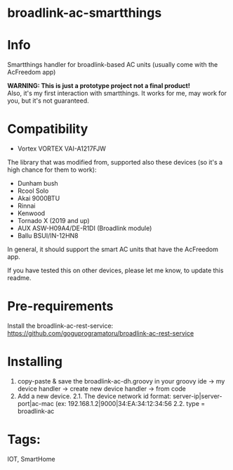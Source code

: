 # broadlink-ac-smartthings

# Info
Smartthings handler for broadlink-based AC units (usually come with the AcFreedom app)


**WARNING: This is just a prototype project not a final product!**<br>
Also, it's my first interaction with smartthings. It works for me, may work for you, but it's not guaranteed. 

# Compatibility
 - Vortex VORTEX VAI-A1217FJW
 
The library that was modified from, supported also these devices (so it's a high chance for them to work):
 - Dunham bush
 - Rcool Solo
 - Akai 9000BTU
 - Rinnai
 - Kenwood
 - Tornado X (2019 and up)
 - AUX ASW-H09A4/DE-R1DI (Broadlink module)
 - Ballu BSUI/IN-12HN8 

In general, it should support the smart AC units that have the AcFreedom app. 

If you have tested this on other devices, please let me know, to update this readme.

# Pre-requirements
Install the broadlink-ac-rest-service: https://github.com/goguprogramatoru/broadlink-ac-rest-service

# Installing
1. copy-paste & save the broadlink-ac-dh.groovy in your groovy ide -> my device handler -> create new device handler -> from code
2. Add a new device. 
2.1. The device network id format: server-ip|server-port|ac-mac (ex: 192.168.1.2|9000|34:EA:34:12:34:56
2.2. type = broadlink-ac

# Tags: 
IOT, SmartHome
